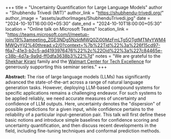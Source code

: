 +++
title = "Uncertainty Quantification for Large Language Models"
author = "Shubhendu Trivedi (MIT)"
author_link = "https://shubhendu-trivedi.org/"
author_image = "assets/authorImages/ShubhenduTrivedi.jpg"
date = "2024-10-10T16:00:00+05:30"
date_end = "2024-10-10T18:00:00+05:30"
location = "Online talk on Microsoft Teams"
location_link = "https://teams.microsoft.com/l/meetup-join/19%3ameeting_ZGE3NDg5NzktMWQ0Zi00MzFmLTg5OTgtMTMyYWM4MWQyYjI2%40thread.v2/0?context=%7b%22Tid%22%3a%226f15cd97-f6a7-41e3-b2c5-ad4193976476%22%2c%22Oid%22%3a%227c84465e-c38b-4d7a-9a9d-ff0dfa3638b3%22%7d"
notes = "We are grateful to the <a href = "https://www.accel.com/people/shekhar-kirani" target= "_blank">Shekhar Kirani</a> family and the <a href = "https://www.csa.iisc.ac.in/cfe-walmart/" target= "_blank">Walmart Center for Tech Excellence</a> for generously supporting this seminar series."
+++

<b>Abstract:</b>
The rise of large language models (LLMs) has significantly advanced the state-of-the-art across a range of natural 
language generation tasks. However, deploying LLM-based compound systems for specific applications remains a 
challenging endeavor. For such systems to be applied reliably, we need accurate measures of uncertainty and confidence 
of LLM outputs. Here, uncertainty denotes the "dispersion" of possible predictions for a given input, while confidence 
pertains to the reliability of a particular input-generation pair. This talk will first define these basic notions and 
introduce simple baselines for confidence scoring and uncertainty quantification, and then discuss recent developments 
in the field, including fine-tuning techniques and conformal prediction methods.
